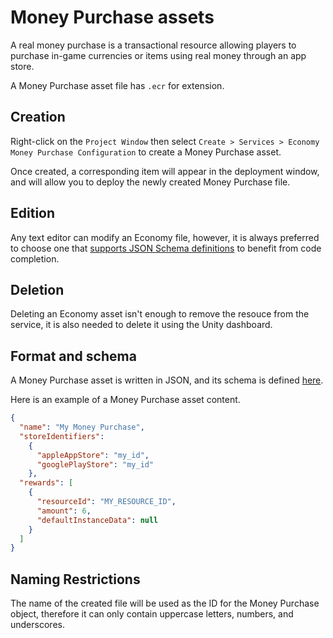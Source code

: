 # Money Purchase assets

A real money purchase is a transactional resource allowing players to purchase in-game currencies or items using real money through an app store.

A Money Purchase asset file has `.ecr` for extension.

## Creation

Right-click on the `Project Window` then select `Create > Services > Economy Money Purchase Configuration` to create a Money Purchase asset.

Once created, a corresponding item will appear in the deployment window, and will allow you to deploy the newly created Money Purchase file.

## Edition

Any text editor can modify an Economy file, however, it is always preferred to choose one that [supports JSON Schema definitions](https://json-schema.org/implementations#editors) to benefit from code completion.

## Deletion

Deleting an Economy asset isn't enough to remove the resouce from the service, it is also needed to delete it using the Unity dashboard.

## Format and schema

A Money Purchase asset is written in JSON, and its schema is defined [here](https://ugs-config-schemas.unity3d.com/v1/economy/economy-real-purchase.schema.json).

Here is an example of a Money Purchase asset content.

```json
{
  "name": "My Money Purchase",
  "storeIdentifiers":
    {
      "appleAppStore": "my_id",
      "googlePlayStore": "my_id"
    },
  "rewards": [
    {
      "resourceId": "MY_RESOURCE_ID",
      "amount": 6,
      "defaultInstanceData": null
    }
  ]
}
```

## Naming Restrictions

The name of the created file will be used as the ID for the Money Purchase object, therefore it can only contain uppercase letters, numbers, and underscores.
